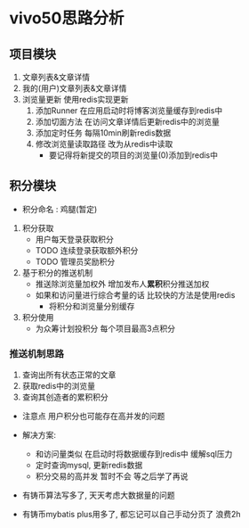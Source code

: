 # vivo50思路分析
## 项目模块
1. 文章列表&文章详情
2. 我的(用户)文章列表&文章详情
3. 浏览量更新 使用redis实现更新
    1. 添加Runner 在应用启动时将博客浏览量缓存到redis中
    2. 添加切面方法 在访问文章详情后更新redis中的浏览量
    3. 添加定时任务 每隔10min刷新redis数据
    4. 修改浏览量读取路径 改为从redis中读取
       - 要记得将新提交的项目的浏览量(0)添加到redis中


## 积分模块
- 积分命名 : 鸡腿(暂定)
1. 积分获取
    - 用户每天登录获取积分
    - TODO 连续登录获取额外积分
    - TODO 管理员奖励积分
2. 基于积分的推送机制
    - 推送除浏览量加权外 增加发布人**累积**积分推送加权
    - 如果和访问量进行综合考量的话 比较快的方法是使用redis
      - 将积分和浏览量分别缓存
3. 积分使用
    - 为众筹计划投积分 每个项目最高3点积分

### 推送机制思路
1. 查询出所有状态正常的文章
2. 获取redis中的浏览量
3. 查询其创造者的累积积分

- 注意点 用户积分也可能存在高并发的问题
- 解决方案: 
  - 和访问量类似 在启动时将数据缓存到redis中 缓解sql压力
  - 定时查询mysql, 更新redis数据
  - 积分交易的高并发 暂时不会 等之后学了再说

- 有铸币算法写多了, 天天考虑大数据量的问题
- 有铸币mybatis plus用多了, 都忘记可以自己手动分页了 浪费2h